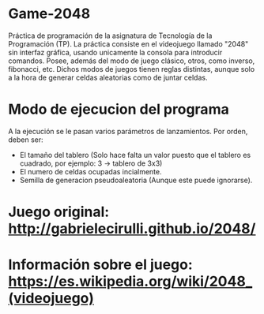 # Game-2048
Práctica de programación de la asignatura de Tecnología de la Programación (TP).
La práctica consiste en el videojuego llamado "2048" sin interfaz gráfica, usando unicamente la consola
para introducir comandos.
Posee, además del modo de juego clásico, otros, como inverso, fibonacci, etc. Dichos modos de juegos tienen reglas distintas,
aunque solo a la hora de generar celdas aleatorias como de juntar celdas.

# Modo de ejecucion del programa
A la ejecución se le pasan varios parámetros de lanzamientos. Por orden, deben ser:
- El tamaño del tablero (Solo hace falta un valor puesto que el tablero es cuadrado, por ejemplo: 3 -> tablero de 3x3)
- El numero de celdas ocupadas incialmente.
- Semilla de generacion pseudoaleatoria (Aunque este puede ignorarse).

# Juego original: http://gabrielecirulli.github.io/2048/
# Información sobre el juego: https://es.wikipedia.org/wiki/2048_(videojuego)
